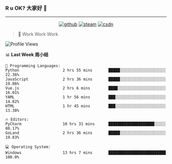 ### R u OK? 大家好 👋

___

<p align="center">
  <a href="https://bigkjp97.github.io/"><img src="https://img.shields.io/badge/-GitPage-lightgrey" alt="github"></a>
  <a href="https://steamcommunity.com/id/bigkjp/"><img src="https://img.shields.io/badge/-Steam-black" alt="steam"></a>
  <a href="https://blog.csdn.net/qq_38986088"><img src="https://img.shields.io/badge/CSDN-cf000e" alt="csdn"></a>
</p>

> 🧟 Work Work Work

<!--START_SECTION:kjp readme-->
![Profile Views](http://img.shields.io/badge/Mi%20Amigos%E2%99%82%EF%B8%8F-5-ff69b4)

📊 **Last Week 周小结** 

```text
💬 Programming Languages: 
Python                   2 hrs 55 mins       █████░░░░░░░░░░░░░░░░░░░░   22.36% 
JavaScript               2 hrs 36 mins       █████░░░░░░░░░░░░░░░░░░░░   19.86% 
Vue.js                   2 hrs 6 mins        ████░░░░░░░░░░░░░░░░░░░░░   16.01% 
YAML                     1 hr 56 mins        ███░░░░░░░░░░░░░░░░░░░░░░   14.82% 
HTML                     1 hr 45 mins        ███░░░░░░░░░░░░░░░░░░░░░░   13.38%

🔥 Editors: 
PyCharm                  10 hrs 31 mins      ████████████████████░░░░░   80.17% 
GoLand                   2 hrs 36 mins       █████░░░░░░░░░░░░░░░░░░░░   19.83%

💻 Operating System: 
Windows                  13 hrs 7 mins       █████████████████████████   100.0%

```


<!--END_SECTION:kjp readme-->

<!--
**bigkjp97/bigkjp97** is a ✨ _special_ ✨ repository because its `README.md` (this file) appears on your GitHub profile.

Here are some ideas to get you started:

- 🔭 I’m currently working on ...
- 🌱 I’m currently learning ...
- 👯 I’m looking to collaborate on ...
- 🤔 I’m looking for help with ...
- 💬 Ask me about ...
- 📫 How to reach me: ...
- 😄 Pronouns: ...
- ⚡ Fun fact: ... -->
